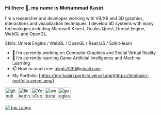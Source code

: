 ### Hi there 👋, my name is Mohammad Kasiri
I'm a researcher and developer working with VR/XR and 3D graphics, interactions and visualization techniques. I develop 3D systems with many technologies including Microsoft Kinect, Oculus Quest, Unreal Engine, WebGL and OpenGL.

Skills: Unreal Engine / WebGL / OpenGL /  ReactJS /  Scikit-learn

- 🔭 I’m currently working on Computer Graphics and Social Virtual Reality 
- 🌱 I’m currently learning Game Artificial Intelligence and Machine Learning 
- 📫 How to reach me: mkgh7030@gmail.com
- My Portfolio: [https://mo-kasiri.portolio.vercel.app](https://mokasiri-portfolio.vercel.app/)


[<img src='https://cdn.jsdelivr.net/npm/simple-icons@3.0.1/icons/github.svg' alt='github' height='40'>](https://github.com/mo-kasiri)  [<img src='https://cdn.jsdelivr.net/npm/simple-icons@3.0.1/icons/linkedin.svg' alt='linkedin' height='40'>](https://www.linkedin.com/in/https://www.linkedin.com/in/mohammad-kasiri-979b8513a//)  [<img src='https://cdn.jsdelivr.net/npm/simple-icons@3.0.1/icons/youtube.svg' alt='YouTube' height='40'>](https://www.youtube.com/channel/youtube.com/@mokasiri)  [<img src='https://cdn.jsdelivr.net/npm/simple-icons@3.0.1/icons/icloud.svg' alt='website' height='40'>](https://mokasiri-portfolio-d6w6.vercel.app/)  [<img src='https://cdn.jsdelivr.net/npm/simple-icons@3.0.1/icons/googlescholar.svg' alt='googlescholar' height='40'>](https://mokasiri-portfolio-d6w6.vercel.app/)  

[![Top Langs](https://github-readme-stats.vercel.app/api/top-langs/?username=mo-kasiri)](https://github.com/anuraghazra/github-readme-stats)
